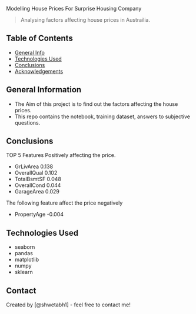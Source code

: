 Modelling House Prices For Surprise Housing Company
> Analysing factors affecting house prices in Austrailia.


## Table of Contents
* [General Info](#general-information)
* [Technologies Used](#technologies-used)
* [Conclusions](#conclusions)
* [Acknowledgements](#acknowledgements)


## General Information
- The Aim of this project is to find out the factors affecting the house prices.
- This repo contains the notebook, training dataset, answers to subjective questions.


## Conclusions
TOP 5 Features Positively affecting the price.

- GrLivArea 0.138
- OverallQual 0.102
- TotalBsmtSF 0.048
- OverallCond 0.044
- GarageArea 0.029

The following feature affect the price negatively

- PropertyAge -0.004

## Technologies Used
- seaborn
- pandas
- matplotlib
- numpy
- sklearn



## Contact
Created by [@shwetabh1] - feel free to contact me!
